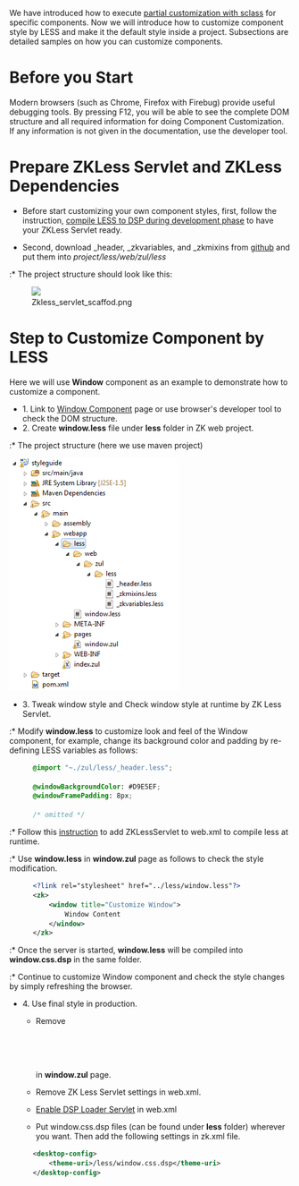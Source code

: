 We have introduced how to execute [ partial customization with
sclass](ZK_Style_Customization_Guide/Look_and_Feel_Customization/Partical_customize_with_Sclass_and_Zclass)
for specific components. Now we will introduce how to customize
component style by LESS and make it the default style inside a project.
Subsections are detailed samples on how you can customize components.

# Before you Start

Modern browsers (such as Chrome, Firefox with Firebug) provide useful
debugging tools. By pressing F12, you will be able to see the complete
DOM structure and all required information for doing Component
Customization. If any information is not given in the documentation, use
the developer tool.

# Prepare ZKLess Servlet and ZKLess Dependencies

- Before start customizing your own component styles, first, follow the
  instruction, [compile LESS to DSP during development
  phase](http://books.zkoss.org/wiki/ZK_Style_Customization_Guide/Integrate_with_LESS/How_ZK_works_with_LESS/Compile_LESS#Compile_LESS_to_DSP_during_Development_phase)
  to have your ZKLess Servlet ready.

<!-- -->

- Second, download \_header, \_zkvariables, and \_zkmixins from
  [github](https://github.com/zkoss/zk/tree/master/zul/src/archive/web/zul/less)
  and put them into *project/less/web/zul/less*

:\* The project structure should look like this:

  
  
<figure>
<img src="images/Zkless_servlet_scaffod.png
title="Zkless_servlet_scaffod.png" />
<figcaption>Zkless_servlet_scaffod.png</figcaption>
</figure>

# Step to Customize Component by LESS

Here we will use **Window** component as an example to demonstrate how
to customize a component.

- 1\. Link to [ Window
  Component](ZK_Style_Customization_Guide/Look_and_Feel_Customization/Customize_Component/Window)
  page or use browser's developer tool to check the DOM structure.
- 2\. Create **window.less** file under **less** folder in ZK web
  project.

:\* The project structure (here we use maven project)

  
  
![](images/Styleguide_prj_str.png)

- 3\. Tweak window style and Check window style at runtime by ZK Less
  Servlet.

:\* Modify **window.less** to customize look and feel of the Window
component, for example, change its background color and padding by
re-defining LESS variables as follows:

<div style="margin-left: 3em">

``` css
@import "~./zul/less/_header.less";

@windowBackgroundColor: #D9E5EF;
@windowFramePadding: 8px;

/* omitted */
```

</div>

:\* Follow this [
instruction](ZK_Style_Customization_Guide/Integrate_with_LESS/How_ZK_works_with_LESS/Compile_LESS#Compile_LESS_to_DSP_during_Development_phase)
to add ZKLessServlet to web.xml to compile less at runtime.

:\* Use **window.less** in **window.zul** page as follows to check the
style modification.

<div style="margin-left: 3em">

``` xml
<?link rel="stylesheet" href="../less/window.less"?>
<zk>
    <window title="Customize Window">
        Window Content
    </window>
</zk>
```

</div>

:\* Once the server is started, **window.less** will be compiled into
**window.css.dsp** in the same folder.

:\* Continue to customize Window component and check the style changes
by simply refreshing the browser.

- 4\. Use final style in production.
  - Remove <code>
    <?link rel="stylesheet" href="../less/window.less"?>

    </code> in **window.zul** page.
  - Remove ZK Less Servlet settings in web.xml.
  - [ Enable DSP Loader
    Servlet](ZK_Developer's_Reference/Supporting_Utilities/DSP)
    in web.xml
  - Put window.css.dsp files (can be found under **less** folder)
    wherever you want. Then add the following settings in zk.xml file.

<div style="margin-left: 3em">

``` xml
<desktop-config>
    <theme-uri>/less/window.css.dsp</theme-uri>
</desktop-config>
```

</div>

